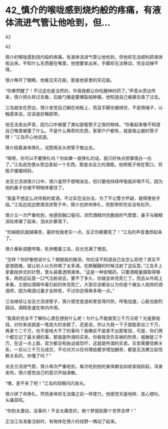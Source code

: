 # 42_慎介的喉咙感到烧灼般的疼痛，有液体流进气管让他呛到，但...

42

42

慎介的喉咙感到烧灼般的疼痛，有液体流进气管让他呛到，但他却无法顺利把液体咳出来。不知什么东西塞在嘴里，他想要拿出来，手脚却无法移动，完全动弹不得。

慎介睁开了眼睛，他看见天花板，那是他家里的天花板。

“你果然醒了！不过这也是当然的，毕竟我都让你吃醒神的药了。”声音从旁边传来，慎介把头转过去看，后脑勺像是要爆裂般肿痛，他知道自己被袭击昏了过去。

江岛就坐在旁边，慎介发觉自己躺在地板上，而且手脚也被绑住，不是用绳子，以触感来说，应该是封箱胶带。

他无法发出声音，因为口中被塞了类似是粗管子之类的物体。“你看起来像不知道自己嘴里被塞了什么。不是什么稀奇的东西，家家户户都有，就是吸尘器的管子呀！”江岛开心地说道。

慎介扭着身体挣扎，试图用舌头把管子推出去。

“唉呀，你可以不要挣扎吗？你如果一直挣扎的话，我只好快点把事情办一办了。”江岛说完便从旁边拿起一个东西，那是龙舌兰的酒瓶，他把瓶子倚在管口，将瓶子缓缓倾斜。

龙舌兰流进慎介口中，慎介虽然不想喝进去，但只要他持续呼吸就非喝不可。因为他的鼻子也被不明物体塞住了。

“我虽不想这么对待我的爱酒，不过实在没办法，为了不让警方怀疑，就得使些手段。”江岛边说边使酒流进管子中，慎介也拼命挣扎，但胶带却完全没有松开。

慎介又一次严重呛到，他感到胸口窒闷，浓烈酒精灼伤脆弱的气管壁，鼻子与眼睛深处疼痛了起来，泪水扑簌落下。

“你越抵抗就越痛苦，最好给我老实一点，反正你都要死了！”江岛的声音激昂起来了。

慎介重新调整呼吸，死命瞪着江岛，目光充满了憎恶。

“怎样？你好像想说什么？根据我的推测，你应该不知道自己会怎么死吧？其实不是很困难，就让别人以为你喝了太多酒，在醉醺醺的时候注射了这玩意。”江岛手上拿着抛弃式的针筒，里头装着透明液体。“这是一种安眠药，只要酒精量摄取得够多，再把这玩意一口气注射进去，要不了多久，你就会休克死亡了。而且从外观上来看，又貌似酒精中毒引起的休克死亡，大家应该都会认为你是个被女人抛弃的调酒师，因为喝酒过量才会猝死，不过你还得再多喝一点。”

江岛继续让龙舌兰流进管子，慎介感觉食道和胃变得灼热，呼吸加速，心脏也剧烈跳动，酒精急速在体内作用。

“我真的完全不了解你心里在想些什么呢！为什么不能接受三千万元呢？光是那些钱，对你来说就是一笔庞大的金额了。还是说，你认为我一下子就能拿出三千万，再拿个二千万，也不是啥大不了的事吗？我确实不是拿不出那笔钱，可是，你们两个都忘记了最关键的事，那就是所谓的买卖。你替我背负车祸的刑责，报酬是三千万，在这一点上面，双方都没有胁迫或恐吓，这就是所谓的买卖。买卖需要信赖关系，一旦以三千万元成交，不论对方以任何理由要求增加酬劳，都是无法建立起信赖关系的，你懂了吗？”

龙舌兰流进气管，慎介再次严重呛到，每次呛到他的身体都会如痉挛般跃起，浑身发热，慎介感觉自己的意识开始涣散。

“噢，差不多了吧！”江岛的双眼闪闪发光。

慎介拼了命挣扎，然而身体却无法像之前一样使力，他感觉天旋地转、恶心想吐、头痛耳鸣。

“你别太激动，没事的！不会太痛苦的，做个梦就到那个世界去啰！”

正当江岛准备注射时，有物体在慎介的视野一隅动了起来。